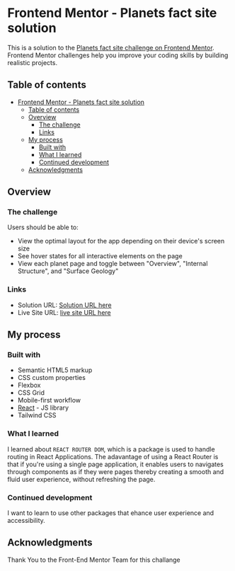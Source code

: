 # Frontend Mentor - Planets fact site solution

This is a solution to the [Planets fact site challenge on Frontend Mentor](https://www.frontendmentor.io/challenges/planets-fact-site-gazqN8w_f). Frontend Mentor challenges help you improve your coding skills by building realistic projects. 

## Table of contents

- [Frontend Mentor - Planets fact site solution](#frontend-mentor---planets-fact-site-solution)
  - [Table of contents](#table-of-contents)
  - [Overview](#overview)
    - [The challenge](#the-challenge)
    - [Links](#links)
  - [My process](#my-process)
    - [Built with](#built-with)
    - [What I learned](#what-i-learned)
    - [Continued development](#continued-development)
  - [Acknowledgments](#acknowledgments)



## Overview

### The challenge

Users should be able to:

- View the optimal layout for the app depending on their device's screen size
- See hover states for all interactive elements on the page
- View each planet page and toggle between "Overview", "Internal Structure", and "Surface Geology"


### Links

- Solution URL: [Solution URL here](https://github.com/TorCanHack/planets-fact-site)
- Live Site URL: [ live site URL here](https://torcanhack.github.io/planets-fact-site/)

## My process

### Built with

- Semantic HTML5 markup
- CSS custom properties
- Flexbox
- CSS Grid
- Mobile-first workflow
- [React](https://reactjs.org/) - JS library
- Tailwind CSS 

### What I learned

I learned about `REACT ROUTER DOM`, which is a package is used to  handle routing in React Applications. The adavantage of using a React Router is that if you're using a single page application, it enables users to navigates through components as if they were pages thereby creating a smooth and fluid user experience, without refreshing the page.


### Continued development

I want to learn to use other packages that ehance user experience and accessibility.

## Acknowledgments

Thank You to the Front-End Mentor Team for this challange